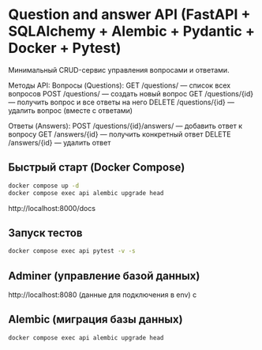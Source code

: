 # Question and answer API (FastAPI + SQLAlchemy + Alembic + Pydantic + Docker + Pytest)

Минимальный CRUD-сервис управления вопросами и ответами. 

Методы API:
Вопросы (Questions):
GET /questions/ — список всех вопросов
POST /questions/ — создать новый вопрос
GET /questions/{id} — получить вопрос и все ответы на него
DELETE /questions/{id} — удалить вопрос (вместе с ответами)


Ответы (Answers):
POST /questions/{id}/answers/ — добавить ответ к вопросу
GET /answers/{id} — получить конкретный ответ
DELETE /answers/{id} — удалить ответ


## Быстрый старт (Docker Compose)
```bash
docker compose up -d
docker compose exec api alembic upgrade head
```
http://localhost:8000/docs

## Запуск тестов 
```bash
docker compose exec api pytest -v -s   
```

## Adminer (управление базой данных)
http://localhost:8080 
(данные для подключения в env)
c
## Alembic (миграция базы данных)
```bash
docker compose exec api alembic upgrade head  
```

